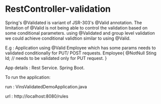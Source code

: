 # RestController-validation
Spring's @Validated is variant of  JSR-303's @Valid annotation. The limitation of @Valid is not being able to control the validation based on some conditional parameters.
using @Validated and group level validation we could achieve conditional validtion similar to using @Valid.

E.g : Application using @Valid Employee which has some params needs to validated conditionally for PUT/ POST requests.
Employee{
 @NotNull Sting Id; // needs to be validated only for PUT request.
}

App details : 
Rest Service.
Spring Boot.

To run the application:

run : VinsValidatedDemoApplication.java

url : http://localhost:8080/rules



